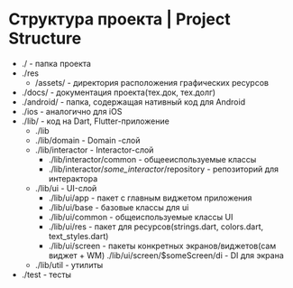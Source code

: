 # Структура проекта | Project Structure

- ./ - папка проекта
- ./res
    - /assets/ - директория расположения графических ресурсов
- ./docs/ - документация проекта(тех.док, тех.долг)
- ./android/ - папка, содержащая нативный код для Android
- ./ios - аналогично для iOS
- ./lib/ - код на Dart, Flutter-приложение
    - ./lib
    - ./lib/domain - Domain -слой
    - ./lib/interactor - Interactor-слой
        - ./lib/interactor/common - общееиспользуемые классы
        - ./lib/interactor/*some_interactor*/repository - репозиторий для интерактора
    - ./lib/ui - UI-слой
        - ./lib/ui/app - пакет с главным виджетом приложения
        - ./lib/ui/base - базовые классы для ui
        - ./lib/ui/common - общеиспользуемые классы UI
        - ./lib/ui/res - пакет для ресурсов(strings.dart, colors.dart, text_styles.dart)
        - ./lib/ui/screen - пакеты конкретных экранов/виджетов(сам виджет + WM)
            ./lib/ui/screen/$someScreen/di - DI для экрана
    - ./lib/util - утилиты
- ./test - тесты
